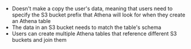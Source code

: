 
* Doesn't make a copy the user's data, meaning that users need to specify the S3 bucket prefix that Athena will look for when they create an Athena table
* The data in an S3 bucket needs to match the table's schema
* Users can create multiple Athena tables that reference different S3 buckets and join them
